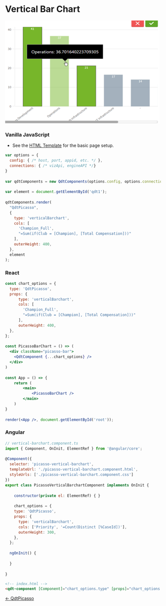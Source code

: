 # Vertical Bar Chart

![Vertical Bar Chart](../assets/picassoVerticalBarchart.png)

### Vanilla JavaScript

- See the [HTML Template](https://github.com/qlik-demo-team/qdt-components/blob/master/docs/usage/Html.md) for the
basic page setup. 

```js
var options = {
  config: { /* host, port, appid, etc. */ },
  connections: { /* vizApi, engineAPI */}
}

var qdtComponents = new QdtComponents(options.config, options.connections);

var element = document.getElementById('qdt1');

qdtComponents.render(
  "QdtPicasso", 
  {
    type: 'verticalBarchart', 
    cols: [
      'Champion_Full',
      "=Sum(if(Club = [Champion], [Total Compensation]))"
    ], 
    outerHeight: 400,
  }, 
  element
);
```

### React

```jsx
const chart_options = {
  type: 'QdtPicasso',
  props: {
      type: 'verticalBarchart', 
      cols: [
        'Champion_Full',
        "=Sum(if(Club = [Champion], [Total Compensation]))"
      ], 
      outerHeight: 400,
  },
};

const PicassoBarChart = () => (
  <div className="picasso-bar">
    <QdtComponent {...chart_options} />
  </div>
)

const App = () => {
    return (
        <main>
            <PicassoBarChart />
        </main>
    )
}

render(<App />, document.getElementById('root'));
```

### Angular

```js
// vertical-barchart.component.ts
import { Component, OnInit, ElementRef } from '@angular/core';

@Component({
  selector: 'picasso-vertical-barchart',
  templateUrl: './picasso-vertical-barchart.component.html',
  styleUrls: ['./picasso-vertical-barchart.component.css']
})
export class PicassoVerticalBarchartComponent implements OnInit {

	constructor(private el: ElementRef) { }

	chart_options = {
    type: 'QdtPicasso',
    props: {
      type: 'verticalBarchart',
      cols: ['Priority', '=Count(Distinct [%CaseId])'],
      outerHeight: 300,
    },
  };

  ngOnInit() {

  }

}
```

```html
<!-- index.html -->
<qdt-component [Component]="chart_options.type" [props]="chart_options.props"></qdt-component>
```

[← QdtPicasso](../)

